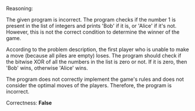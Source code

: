 Reasoning:

The given program is incorrect. The program checks if the number 1 is present in the list of integers and prints 'Bob' if it is, or 'Alice' if it's not. However, this is not the correct condition to determine the winner of the game.

According to the problem description, the first player who is unable to make a move (because all piles are empty) loses. The program should check if the bitwise XOR of all the numbers in the list is zero or not. If it is zero, then 'Bob' wins, otherwise 'Alice' wins.

The program does not correctly implement the game's rules and does not consider the optimal moves of the players. Therefore, the program is incorrect.

Correctness: **False**